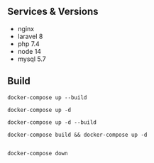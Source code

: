 ## Services & Versions

* nginx
* laravel 8
* php 7.4
* node 14
* mysql 5.7


## Build

```
docker-compose up --build

docker-compose up -d

docker-compose up -d --build

docker-compose build && docker-compose up -d


docker-compose down
```